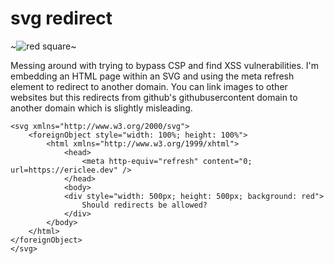 # svg redirect
~![red square](https://ericlee4.github.io/circle.svg)~

Messing around with trying to bypass CSP and find XSS vulnerabilities. I'm
embedding an HTML page within an SVG and using the meta refresh element to
redirect to another domain. You can link images to other websites but this
redirects from github's githubusercontent domain to another domain which is
slightly misleading.

```
<svg xmlns="http://www.w3.org/2000/svg">
    <foreignObject style="width: 100%; height: 100%">
        <html xmlns="http://www.w3.org/1999/xhtml">
            <head>
                <meta http-equiv="refresh" content="0; url=https://ericlee.dev" />
            </head>
            <body>
            <div style="width: 500px; height: 500px; background: red">
                Should redirects be allowed?
            </div>
        </body>
    </html>
</foreignObject>
</svg>
```

